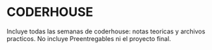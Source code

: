 # CODERHOUSE
Incluye todas las semanas de coderhouse: notas teoricas y archivos practicos. No incluye Preentregables ni el proyecto final.
